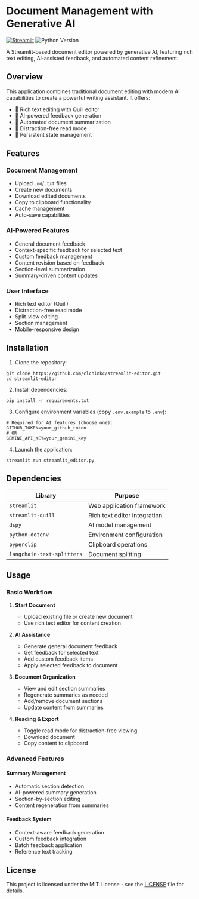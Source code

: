 # Document Management with Generative AI

[![Streamlit](https://static.streamlit.io/badges/streamlit_badge_black_white.svg)](https://your-app-url.streamlit.app/)
![Python Version](https://img.shields.io/badge/python-3.9%2B-blue)

A Streamlit-based document editor powered by generative AI, featuring rich text editing, AI-assisted feedback, and automated content refinement.

## Overview

This application combines traditional document editing with modern AI capabilities to create a powerful writing assistant. It offers:

- 📝 Rich text editing with Quill editor
- 🤖 AI-powered feedback generation
- 📑 Automated document summarization
- 📖 Distraction-free read mode
- 💾 Persistent state management

## Features

### Document Management
- Upload `.md`/`.txt` files
- Create new documents
- Download edited documents
- Copy to clipboard functionality
- Cache management
- Auto-save capabilities

### AI-Powered Features
- General document feedback
- Context-specific feedback for selected text
- Custom feedback management
- Content revision based on feedback
- Section-level summarization
- Summary-driven content updates

### User Interface
- Rich text editor (Quill)
- Distraction-free read mode
- Split-view editing
- Section management
- Mobile-responsive design

## Installation

1. Clone the repository:
~~~
git clone https://github.com/clchinkc/streamlit-editor.git
cd streamlit-editor
~~~

2. Install dependencies:
~~~
pip install -r requirements.txt
~~~

3. Configure environment variables (copy `.env.example` to `.env`):
~~~
# Required for AI features (choose one):
GITHUB_TOKEN=your_github_token
# OR
GEMINI_API_KEY=your_gemini_key
~~~

4. Launch the application:
~~~
streamlit run streamlit_editor.py
~~~

## Dependencies

| Library | Purpose |
|---------|---------|
| `streamlit` | Web application framework |
| `streamlit-quill` | Rich text editor integration |
| `dspy` | AI model management |
| `python-dotenv` | Environment configuration |
| `pyperclip` | Clipboard operations |
| `langchain-text-splitters` | Document splitting |

## Usage

### Basic Workflow

1. **Start Document**
   - Upload existing file or create new document
   - Use rich text editor for content creation

2. **AI Assistance**
   - Generate general document feedback
   - Get feedback for selected text
   - Add custom feedback items
   - Apply selected feedback to document

3. **Document Organization**
   - View and edit section summaries
   - Regenerate summaries as needed
   - Add/remove document sections
   - Update content from summaries

4. **Reading & Export**
   - Toggle read mode for distraction-free viewing
   - Download document
   - Copy content to clipboard

### Advanced Features

#### Summary Management
- Automatic section detection
- AI-powered summary generation
- Section-by-section editing
- Content regeneration from summaries

#### Feedback System
- Context-aware feedback generation
- Custom feedback integration
- Batch feedback application
- Reference text tracking

## License

This project is licensed under the MIT License - see the [LICENSE](LICENSE) file for details.

